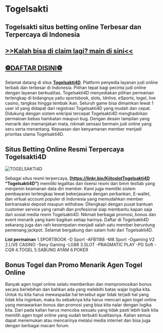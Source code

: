 # Togelsakti


## Togelsakti situs betting online Terbesar dan Terpercaya di Indonesia

## [>>Kalah bisa di claim lagi? main di sini<<](https://linkr.bio/KiitoslotTogelsakti4D)

## [⚽DAFTAR DISINI⚽](https://linkr.bio/KiitoslotTogelsakti4D)

Selamat datang di situs  **[Togelsakti4D](https://linkr.bio/KiitoslotTogelsakti4D "TOGELSAKTI4D")**. Platform penyedia layanan judi online terbaik dan terbesar di Indonesia. Pilihan tepat bagi pecinta judi online dengan layanan berkualitas. Togelsakti4D menyediakan pilihan permainan terlengkap di bidangnya yaitu sportsbook, slots, Idnlive, eSports, togel, live casino, tangkas hingga tembak ikan. Seluruh game bisa dimainkan lewat 1 user id yang didapat dari registrasi Togelsakti4D yang mudah dan cepat. Didukung dengan sistem enkripsi tercepat Togelsakti4D menghadirkan permainan bebas hambatan maupun bug. Dengan desain tampilan yang menarik dan memanjakan mata, nikmati sensasi bermain judi online yang seru serta menantang. Kepuasan dan kenyamanan member menjadi prioritas utama Togelsakti4D.

## Situs Betting Online Resmi Terpercaya Togelsakti4D

![TOGELSAKTI4D](https://i.ibb.co/5vJ7yTh/baaca0eb0e33dc4f9d45910b8c86623f0144cea0fe0c2093c546d17d535752eb.png)

Sebagai situs resmi terpercaya, **[https://linkr.bio/KiitoslotTogelsakti4D "Togelsakti4D")** memiliki legalitas dan lisensi resmi dari bmm testlab yang menjamin keamanan data diri member. Kami juga memiliki sistem pembayaran terlengkap lewat bekerjasama dengan perbankan, E-wallet, dan virtual account populer di Indonesia yang memudahkan member bertransaksi deposit maupun withdraw. Dilengkapi dengan pusat bantuan customer service yang ramah dan profesional siap membantu kapan saja dari sosial media resmi Togelsakti4D. Nikmati berbagai promosi, bonus dan event menarik yang kami bagikan setiap harinya. Daftar di Togelsakti4D  sekarang juga dan raih kesempatan menjadi salah satu member beruntung pemenang jackpot. Selamat bergabung dan salam hoki dari Togelsakti4D.


**List permainan**
1.SPORTBOOK
 -D Sport
 -AFB1188
 -M8 Sport
 -Ogaming V2
2.LIVE CASINO
 -Sexy Gaming
 -LG88
3.SLOT
 -PRAGMATIC PLAY
 -PG Soft
 -CQ9
4.TOGEL
5.SABUNG AYAM
6.POKER

## Bonus Togel dan Promo Menarik Agen Togel Online ##

Banyak agen togel online selalu memberikan dan mempromosikan bonus secara berlebihan dan bahkan ada yang melebihi batas wajar logika kita. Untuk itu kita harus mewaspadai hal tersebut agar tidak terjadi hal yang tidak kita inginkan, maka itu sebaiknya kita harus mencari agen togel online yang menawarkan bonus dan promosi yang bisa kita nalar dengan logika kita. Dari pada kalian harus mencoba sesuatu yang tidak pasti lebih baik kita memilih agen togel online yang sudah terbukti kualitasnya. Kalian semua dapat menemukan atau mencarinya melalui media internet dan bisa juga dengan berbagai macam forum.
